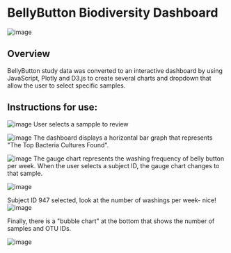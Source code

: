 # BellyButton Biodiversity Dashboard
![image](https://user-images.githubusercontent.com/89953246/143299120-2f80cc10-8d00-45a6-a389-2b3991dd4b87.png)

## Overview
BellyButton study data was converted to an interactive dashboard by using JavaScript, Plotly and D3.js to create several charts and dropdown that allow the user to select specific samples.   

## Instructions for use:
![image](https://user-images.githubusercontent.com/89953246/143315833-34fd2e90-80a1-4c54-be80-87e836f8acd5.png)
User selects a sampple to review

![image](https://user-images.githubusercontent.com/89953246/143315972-af63c755-9a8f-4fa0-9355-c3b38e84f3bb.png)
The dashboard displays a horizontal bar graph that represents "The Top Bacteria Cultures Found".

![image](https://user-images.githubusercontent.com/89953246/143316186-b6dd4ac4-c17f-4af4-926b-d5ea96242439.png)
The gauge chart represents the washing frequency of belly button per week.  When the user selects a subject ID, the gauge chart changes to that sample.


![image](https://user-images.githubusercontent.com/89953246/143316408-41ae57d4-a730-4e44-bcb0-96b363b107f7.png)

Subject ID 947 selected, look at the number of washings per week- nice!
![image](https://user-images.githubusercontent.com/89953246/143316479-743bd708-58bd-41cc-9a8f-fed6d2ed8251.png)

Finally, there is a "bubble chart" at the bottom that shows the number of samples and OTU IDs.

![image](https://user-images.githubusercontent.com/89953246/143316665-1eda6c32-6796-46e8-8c7f-656eed3ed741.png)



